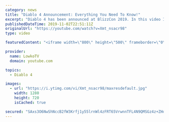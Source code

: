 ```yaml
---
category: news
title: "Diablo 4 Announcement: Everything You Need To Know!"
excerpt: "Diablo 4 has been announced at BlizzCon 2019. In this video I go over everything you need to know about this upcoming Blizzard Entertainment game."
publishedDateTime: 2019-11-02T22:51:11Z
originalUrl: "https://youtube.com/watch?v=Xmt_nsacr98"
type: video

featuredContent: "<iframe width=\"800\" height=\"500\" frameborder=\"0\" src=\"https://www.youtube.com/embed/Xmt_nsacr98\" allow=\"accelerometer; autoplay; encrypted-media; gyroscope; picture-in-picture\" allowfullscreen></iframe>"

provider:
  name: LowkoTV
  domain: youtube.com

topics:
  - Diablo 4

images:
  - url: "https://i.ytimg.com/vi/Xmt_nsacr98/maxresdefault.jpg"
    width: 1280
    height: 720
    isCached: true

secured: "SAxs3O6NwShNccB2fW3Krfj1y55lrnWl4zFRT65VrwnnTFL4N9QMSGz4z+ZHdGLgffMaBXj5WMwlW6cfqHqL8GsJQUFzEFOLRaLN+PWPAtO3xJhl1aNOZPrvFYTnF2fE/WN8Q60HKOZuYe0cIcyec4NvF6GxZcyGkIERWuo7dPzBY/nBrxmYD8hV5/fFYWENzLK2k6o8Gj16bPk9KjYowXjnREOj8ntczJLcvjuu2QJkm5Setnt6SuqE1/hJQR/UO1RgmXXe+KkqfCrxfViCidfEpsuFDusXUMtXRBan9k1p7kcjptxhjkbChtJK+cjIj7zOLV9jN4b+6KTyvcq/Kf3t9+QBONZfkYj7olFe99dFyRR+ZdIi5wNKSpMx2Ok9d50HngafFTPuczECrHUP2nGIAREMf0JABEB9Xwi5Pln0mW3j6lxaRBQ0TJVPgQlY;AW5TyWnri7hm4rMUnb0sjA=="
---
```



